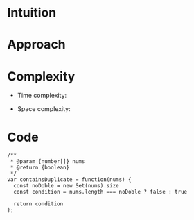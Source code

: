# Intuition
<!-- Describe your first thoughts on how to solve this problem. -->

# Approach
<!-- Describe your approach to solving the problem. -->

# Complexity
- Time complexity:
<!-- Add your time complexity here, e.g. $$O(n)$$ -->

- Space complexity:
<!-- Add your space complexity here, e.g. $$O(n)$$ -->

# Code
```
/**
 * @param {number[]} nums
 * @return {boolean}
 */
var containsDuplicate = function(nums) {
  const noDoble = new Set(nums).size
  const condition = nums.length === noDoble ? false : true
  
  return condition
};
```